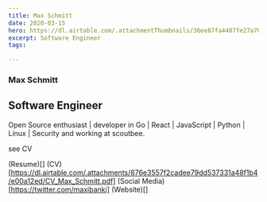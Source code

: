 ```yaml
---
title: Max Schmitt
date: 2020-03-15
hero: https://dl.airtable.com/.attachmentThumbnails/36ee87fa4407fe27a78fc0a569a161eb/97e37d1b
excerpt: Software Engineer
tags: 

---
```


### Max Schmitt
## Software Engineer

Open Source enthusiast | developer in Go | React | JavaScript | Python | Linux | Security and working at scoutbee.

see CV

(Resume)[]
(CV)[https://dl.airtable.com/.attachments/876e3557f2cadee79dd537331a48f1b4/e00a12ed/CV_Max_Schmitt.pdf]
(Social Media)[https://twitter.com/maxibanki]
(Website)[]

